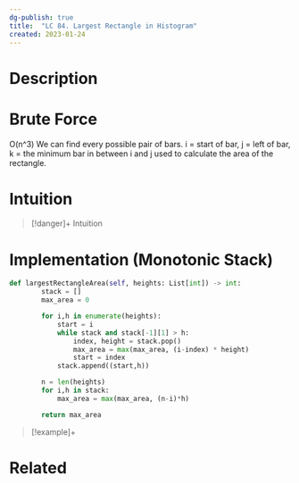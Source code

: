 ```yaml
---
dg-publish: true
title:  "LC 84. Largest Rectangle in Histogram"
created: 2023-01-24
---
```



# Description

# Brute Force
O(n^3)
We can find every possible pair of bars.
i = start of bar, j = left of bar, k = the minimum bar in between i and j used to calculate the area of the rectangle.

# Intuition

>[!danger]+ Intuition


# Implementation (Monotonic Stack)
```python
def largestRectangleArea(self, heights: List[int]) -> int:
        stack = []
        max_area = 0

        for i,h in enumerate(heights):
            start = i
            while stack and stack[-1][1] > h:
                index, height = stack.pop()
                max_area = max(max_area, (i-index) * height)
                start = index
            stack.append((start,h))

        n = len(heights)
        for i,h in stack:
            max_area = max(max_area, (n-i)*h)

        return max_area
```



>[!example]+ 


# Related
